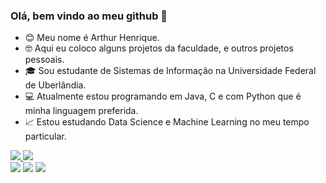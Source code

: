 ### Olá, bem vindo ao meu github 👋

- 😊 Meu nome é Arthur Henrique. 
- 🤓 Aqui eu coloco alguns projetos da faculdade, e outros projetos pessoais.
- 🎓 Sou estudante de Sistemas de Informação na Universidade Federal de Uberlândia.
- 💻 Atualmente estou programando em Java, C e com Python que é minha linguagem preferida.
- 📈 Estou estudando Data Science e Machine Learning no meu tempo particular.

<div>
  <a href="https://www.linkedin.com/in/arthur-henrique-cavalcante-rosa-96113a210/" target="_blank"> 
    <img src="https://img.shields.io/badge/LinkedIn-0077B5?style=for-the-badge&logo=linkedin&logoColor=white" target="_blank">
  </a>
  <a href="mailto:harthur.dev@protonmail.com" target="_blank"> 
    <img src="https://img.shields.io/badge/ProtonMail-8B89CC?style=for-the-badge&logo=protonmail&logoColor=white" target="_blank">
  </a>
</div>
 
<div> 
  <img src="https://img.shields.io/badge/Python-14354C?style=for-the-badge&logo=python&logoColor=white">
  <img src="https://img.shields.io/badge/C-00599C?style=for-the-badge&logo=c&logoColor=white">
  <img src="https://img.shields.io/badge/Java-ED8B00?style=for-the-badge&logo=java&logoColor=white">
</div>
